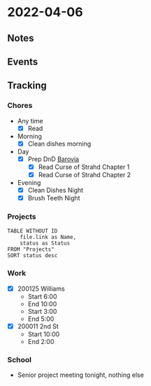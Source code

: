# 2022-04-06
## Notes

## Events

## Tracking
### Chores
- Any time
	- [x] Read
- Morning
	- [x] Clean dishes morning
- Day
	- [x] Prep DnD [Barovia](../DnD/CurseOfStrahd_dm/Barovia/Barovia.md)
		- [x] Read Curse of Strahd Chapter 1
		- [x] Read Curse of Strahd Chapter 2
- Evening
	- [x] Clean Dishes Night
	- [x] Brush Teeth Night

### Projects
```dataview
TABLE WITHOUT ID
	file.link as Name,
	status as Status
FROM "Projects"
SORT status desc
```

### Work
- [x] 200125 Williams
	- Start 6:00
	- End 10:00
	- Start 3:00
	- End 5:00
- [x] 200011 2nd St
	- Start 10:00
	- End 2:00

### School
- Senior project meeting tonight, nothing else

